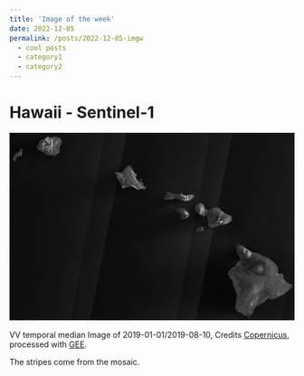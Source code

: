 ```yaml
---
title: 'Image of the week'
date: 2022-12-05
permalink: /posts/2022-12-05-imgw
  - cool posts
  - category1
  - category2
---
```




# Hawaii - Sentinel-1


![](/images/imgw/22-12-05.png)

VV temporal median Image of 2019-01-01/2019-08-10, Credits [Copernicus](https://www.copernicus.eu/it), processed with [GEE](https://earthengine.google.com/).

The stripes come from the mosaic.